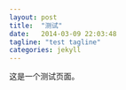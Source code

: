 ```yaml
---
layout: post
title:  "测试"
date:   2014-03-09 22:03:48
tagline: "test tagline"
categories: jekyll 
---
```

这是一个测试页面。
